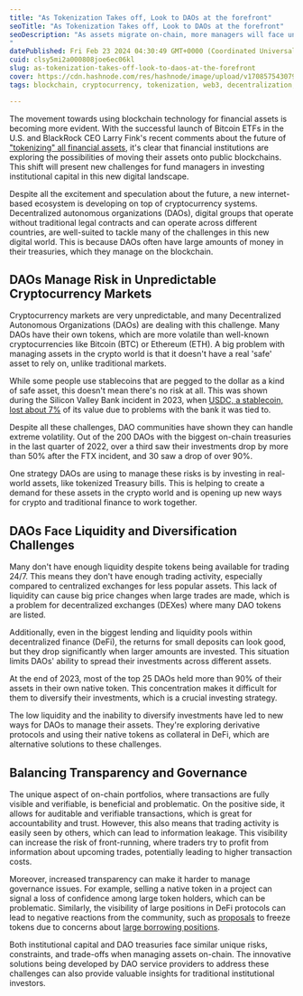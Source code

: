 ```yaml
---
title: "As Tokenization Takes off, Look to DAOs at the forefront"
seoTitle: "As Tokenization Takes off, Look to DAOs at the forefront"
seoDescription: "As assets migrate on-chain, more managers will face unique challenges in deploying institutional capital on public blockchains.
"
datePublished: Fri Feb 23 2024 04:30:49 GMT+0000 (Coordinated Universal Time)
cuid: clsy5mi2a000808joe6ec06kl
slug: as-tokenization-takes-off-look-to-daos-at-the-forefront
cover: https://cdn.hashnode.com/res/hashnode/image/upload/v1708575430794/1de36f2b-1dc8-4699-a1ba-59fb85e9e05d.png
tags: blockchain, cryptocurrency, tokenization, web3, decentralization, daos

---
```


The movement towards using blockchain technology for financial assets is becoming more evident. With the successful launch of Bitcoin ETFs in the U.S. and BlackRock CEO Larry Fink's recent comments about the future of ["tokenizing" all financial assets](https://www.coindesk.com/video/blackrock-ceo-predicts-tokenization-is-the-future-of-markets/), it's clear that financial institutions are exploring the possibilities of moving their assets onto public blockchains. This shift will present new challenges for fund managers in investing institutional capital in this new digital landscape.

Despite all the excitement and speculation about the future, a new internet-based ecosystem is developing on top of cryptocurrency systems. Decentralized autonomous organizations (DAOs), digital groups that operate without traditional legal contracts and can operate across different countries, are well-suited to tackle many of the challenges in this new digital world. This is because DAOs often have large amounts of money in their treasuries, which they manage on the blockchain.

## DAOs Manage Risk in Unpredictable Cryptocurrency Markets

Cryptocurrency markets are very unpredictable, and many Decentralized Autonomous Organizations (DAOs) are dealing with this challenge. Many DAOs have their own tokens, which are more volatile than well-known cryptocurrencies like Bitcoin (BTC) or Ethereum (ETH). A big problem with managing assets in the crypto world is that it doesn't have a real 'safe' asset to rely on, unlike traditional markets.

While some people use stablecoins that are pegged to the dollar as a kind of safe asset, this doesn't mean there's no risk at all. This was shown during the Silicon Valley Bank incident in 2023, when [USDC, a stablecoin, lost about 7%](https://www.coindesk.com/business/2023/03/13/usdc-stablecoin-regains-dollar-peg-after-silicon-valley-bank-induced-chaos/) of its value due to problems with the bank it was tied to.

Despite all these challenges, DAO communities have shown they can handle extreme volatility. Out of the 200 DAOs with the biggest on-chain treasuries in the last quarter of 2022, over a third saw their investments drop by more than 50% after the FTX incident, and 30 saw a drop of over 90%.

One strategy DAOs are using to manage these risks is by investing in real-world assets, like tokenized Treasury bills. This is helping to create a demand for these assets in the crypto world and is opening up new ways for crypto and traditional finance to work together.

## DAOs Face Liquidity and Diversification Challenges

Many don't have enough liquidity despite tokens being available for trading 24/7. This means they don't have enough trading activity, especially compared to centralized exchanges for less popular assets. This lack of liquidity can cause big price changes when large trades are made, which is a problem for decentralized exchanges (DEXes) where many DAO tokens are listed.

Additionally, even in the biggest lending and liquidity pools within decentralized finance (DeFi), the returns for small deposits can look good, but they drop significantly when larger amounts are invested. This situation limits DAOs' ability to spread their investments across different assets.

At the end of 2023, most of the top 25 DAOs held more than 90% of their assets in their own native token. This concentration makes it difficult for them to diversify their investments, which is a crucial investing strategy.

The low liquidity and the inability to diversify investments have led to new ways for DAOs to manage their assets. They're exploring derivative protocols and using their native tokens as collateral in DeFi, which are alternative solutions to these challenges.

## Balancing Transparency and Governance

The unique aspect of on-chain portfolios, where transactions are fully visible and verifiable, is beneficial and problematic. On the positive side, it allows for auditable and verifiable transactions, which is great for accountability and trust. However, this also means that trading activity is easily seen by others, which can lead to information leakage. This visibility can increase the risk of front-running, where traders try to profit from information about upcoming trades, potentially leading to higher transaction costs.

Moreover, increased transparency can make it harder to manage governance issues. For example, selling a native token in a project can signal a loss of confidence among large token holders, which can be problematic. Similarly, the visibility of large positions in DeFi protocols can lead to negative reactions from the community, such as [proposals](https://governance.aave.com/t/gauntlet-recommendation-to-freeze-crv-and-set-crv-ltv-0-on-aave-v2/13644/1) to freeze tokens due to concerns about [large borrowing positions](https://www.coindesk.com/tech/2023/08/09/as-curve-averts-defi-death-spiral-fiasco-exposes-serious-risks/).

Both institutional capital and DAO treasuries face similar unique risks, constraints, and trade-offs when managing assets on-chain. The innovative solutions being developed by DAO service providers to address these challenges can also provide valuable insights for traditional institutional investors.